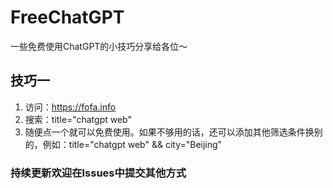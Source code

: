 # FreeChatGPT
一些免费使用ChatGPT的小技巧分享给各位～

## 技巧一
1. 访问：https://fofa.info
2. 搜索：title="chatgpt web"
3. 随便点一个就可以免费使用。如果不够用的话，还可以添加其他筛选条件换别的，例如：title="chatgpt web" && city="Beijing"

### 持续更新欢迎在Issues中提交其他方式
